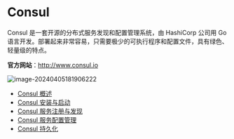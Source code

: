 # Consul

Consul 是一套开源的分布式服务发现和配置管理系统，由 HashiCorp 公司用 Go 语言开发。部署起来非常容易，只需要极少的可执行程序和配置文件，具有绿色、轻量级的特点。

**官方网站**：http://www.consul.io

![image-20240405181906222](https://cdn.jsdelivr.net/gh/letengzz/tc2/img202404051821499.png)

- [Consul 概述](Introduce/README.md)
- [Consul 安装与启动](Install/README.md)
- [Consul 服务注册与发现](Registry/README.md)
- [Consul 服务配置管理](Config/README.md)
- [Consul 持久化](Persistence/README.md)
